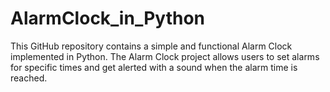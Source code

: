 # AlarmClock_in_Python
This GitHub repository contains a simple and functional Alarm Clock implemented in Python. The Alarm Clock project allows users to set alarms for specific times and get alerted with a sound when the alarm time is reached.
